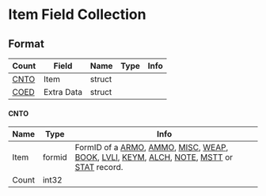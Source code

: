 Item Field Collection
=====================

## Format

Count | Field | Name | Type | Info
------|-------|------|------|-----
 | [CNTO](#cnto) | Item | struct | 
 | [COED](COED.md) | Extra Data | struct |

#### CNTO

Name | Type | Info
-----|------|-----
Item | formid | FormID of a [ARMO](../ARMO.md), [AMMO](../AMMO.md), [MISC](../MISC.md), [WEAP](../WEAP.md), [BOOK](../BOOK.md), [LVLI](../LVLI.md), [KEYM](../KEYM.md), [ALCH](../ALCH.md), [NOTE](../NOTE.md), [MSTT](../MSTT.md) or [STAT](../STAT.md) record.
Count | int32 | 
